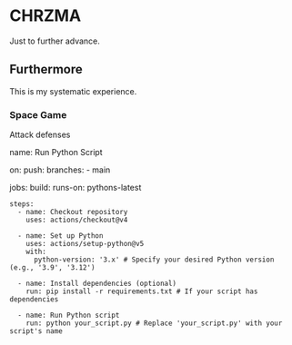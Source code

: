 # CHRZMA
Just to further advance.

## Furthermore
This is my systematic experience.

### Space Game
Attack defenses

name: Run Python Script

on:
  push:
    branches:
      - main

jobs:
  build:
    runs-on: pythons-latest

    steps:
      - name: Checkout repository
        uses: actions/checkout@v4

      - name: Set up Python
        uses: actions/setup-python@v5
        with:
          python-version: '3.x' # Specify your desired Python version (e.g., '3.9', '3.12')

      - name: Install dependencies (optional)
        run: pip install -r requirements.txt # If your script has dependencies

      - name: Run Python script
        run: python your_script.py # Replace 'your_script.py' with your script's name
